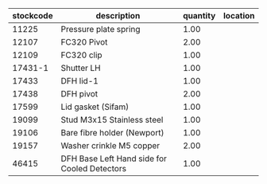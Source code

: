 |stockcode|description|quantity|location|
|---------|-----------|--------|--------|
|11225|Pressure plate spring|1.00||
|12107|FC320 Pivot|2.00||
|12109|FC320 clip|1.00||
|17431-1|Shutter LH|1.00||
|17433|DFH lid-1|1.00||
|17438|DFH pivot|2.00||
|17599|Lid gasket (Sifam)|1.00||
|19099|Stud M3x15 Stainless steel|1.00||
|19106|Bare fibre holder (Newport)|1.00||
|19157|Washer crinkle M5 copper|2.00||
|46415|DFH Base Left Hand side for Cooled Detectors|1.00||
